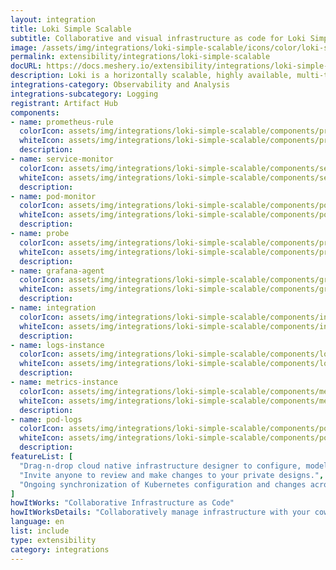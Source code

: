 ```yaml
---
layout: integration
title: Loki Simple Scalable
subtitle: Collaborative and visual infrastructure as code for Loki Simple Scalable
image: /assets/img/integrations/loki-simple-scalable/icons/color/loki-simple-scalable-color.svg
permalink: extensibility/integrations/loki-simple-scalable
docURL: https://docs.meshery.io/extensibility/integrations/loki-simple-scalable
description: Loki is a horizontally scalable, highly available, multi-tenant log aggregation system inspired by Prometheus. It is designed to be very cost effective and easy to operate. It does not index the contents of the logs, but rather a set of labels for each log stream.
integrations-category: Observability and Analysis
integrations-subcategory: Logging
registrant: Artifact Hub
components: 
- name: prometheus-rule
  colorIcon: assets/img/integrations/loki-simple-scalable/components/prometheus-rule/icons/color/prometheus-rule-color.svg
  whiteIcon: assets/img/integrations/loki-simple-scalable/components/prometheus-rule/icons/white/prometheus-rule-white.svg
  description: 
- name: service-monitor
  colorIcon: assets/img/integrations/loki-simple-scalable/components/service-monitor/icons/color/service-monitor-color.svg
  whiteIcon: assets/img/integrations/loki-simple-scalable/components/service-monitor/icons/white/service-monitor-white.svg
  description: 
- name: pod-monitor
  colorIcon: assets/img/integrations/loki-simple-scalable/components/pod-monitor/icons/color/pod-monitor-color.svg
  whiteIcon: assets/img/integrations/loki-simple-scalable/components/pod-monitor/icons/white/pod-monitor-white.svg
  description: 
- name: probe
  colorIcon: assets/img/integrations/loki-simple-scalable/components/probe/icons/color/probe-color.svg
  whiteIcon: assets/img/integrations/loki-simple-scalable/components/probe/icons/white/probe-white.svg
  description: 
- name: grafana-agent
  colorIcon: assets/img/integrations/loki-simple-scalable/components/grafana-agent/icons/color/grafana-agent-color.svg
  whiteIcon: assets/img/integrations/loki-simple-scalable/components/grafana-agent/icons/white/grafana-agent-white.svg
  description: 
- name: integration
  colorIcon: assets/img/integrations/loki-simple-scalable/components/integration/icons/color/integration-color.svg
  whiteIcon: assets/img/integrations/loki-simple-scalable/components/integration/icons/white/integration-white.svg
  description: 
- name: logs-instance
  colorIcon: assets/img/integrations/loki-simple-scalable/components/logs-instance/icons/color/logs-instance-color.svg
  whiteIcon: assets/img/integrations/loki-simple-scalable/components/logs-instance/icons/white/logs-instance-white.svg
  description: 
- name: metrics-instance
  colorIcon: assets/img/integrations/loki-simple-scalable/components/metrics-instance/icons/color/metrics-instance-color.svg
  whiteIcon: assets/img/integrations/loki-simple-scalable/components/metrics-instance/icons/white/metrics-instance-white.svg
  description: 
- name: pod-logs
  colorIcon: assets/img/integrations/loki-simple-scalable/components/pod-logs/icons/color/pod-logs-color.svg
  whiteIcon: assets/img/integrations/loki-simple-scalable/components/pod-logs/icons/white/pod-logs-white.svg
  description: 
featureList: [
  "Drag-n-drop cloud native infrastructure designer to configure, model, and deploy your workloads.",
  "Invite anyone to review and make changes to your private designs.",
  "Ongoing synchronization of Kubernetes configuration and changes across any number of clusters."
]
howItWorks: "Collaborative Infrastructure as Code"
howItWorksDetails: "Collaboratively manage infrastructure with your coworkers synchronously sharing the same designs."
language: en
list: include
type: extensibility
category: integrations
---
```

